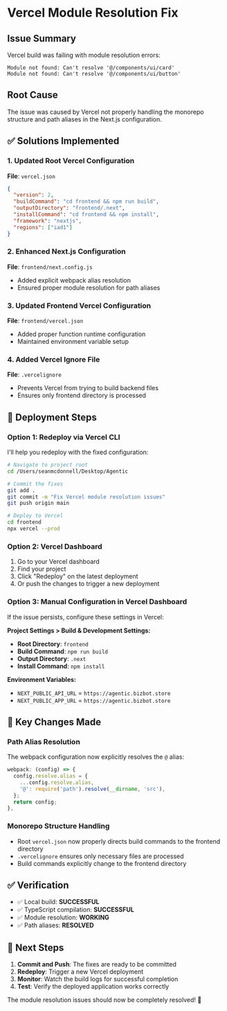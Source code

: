 # Vercel Module Resolution Fix

## Issue Summary
Vercel build was failing with module resolution errors:
```
Module not found: Can't resolve '@/components/ui/card'
Module not found: Can't resolve '@/components/ui/button'
```

## Root Cause
The issue was caused by Vercel not properly handling the monorepo structure and path aliases in the Next.js configuration.

## ✅ Solutions Implemented

### 1. Updated Root Vercel Configuration
**File**: `vercel.json`
```json
{
  "version": 2,
  "buildCommand": "cd frontend && npm run build",
  "outputDirectory": "frontend/.next",
  "installCommand": "cd frontend && npm install",
  "framework": "nextjs",
  "regions": ["iad1"]
}
```

### 2. Enhanced Next.js Configuration
**File**: `frontend/next.config.js`
- Added explicit webpack alias resolution
- Ensured proper module resolution for path aliases

### 3. Updated Frontend Vercel Configuration
**File**: `frontend/vercel.json`
- Added proper function runtime configuration
- Maintained environment variable setup

### 4. Added Vercel Ignore File
**File**: `.vercelignore`
- Prevents Vercel from trying to build backend files
- Ensures only frontend directory is processed

## 🚀 Deployment Steps

### Option 1: Redeploy via Vercel CLI
I'll help you redeploy with the fixed configuration:

```bash
# Navigate to project root
cd /Users/seanmcdonnell/Desktop/Agentic

# Commit the fixes
git add .
git commit -m "Fix Vercel module resolution issues"
git push origin main

# Deploy to Vercel
cd frontend
npx vercel --prod
```

### Option 2: Vercel Dashboard
1. Go to your Vercel dashboard
2. Find your project
3. Click "Redeploy" on the latest deployment
4. Or push the changes to trigger a new deployment

### Option 3: Manual Configuration in Vercel Dashboard
If the issue persists, configure these settings in Vercel:

**Project Settings > Build & Development Settings:**
- **Root Directory**: `frontend`
- **Build Command**: `npm run build`
- **Output Directory**: `.next`
- **Install Command**: `npm install`

**Environment Variables:**
- `NEXT_PUBLIC_API_URL` = `https://agentic.bizbot.store`
- `NEXT_PUBLIC_APP_URL` = `https://agentic.bizbot.store`

## 🔧 Key Changes Made

### Path Alias Resolution
The webpack configuration now explicitly resolves the `@` alias:
```javascript
webpack: (config) => {
  config.resolve.alias = {
    ...config.resolve.alias,
    '@': require('path').resolve(__dirname, 'src'),
  };
  return config;
},
```

### Monorepo Structure Handling
- Root `vercel.json` now properly directs build commands to the frontend directory
- `.vercelignore` ensures only necessary files are processed
- Build commands explicitly change to the frontend directory

## ✅ Verification
- ✅ Local build: **SUCCESSFUL**
- ✅ TypeScript compilation: **SUCCESSFUL**
- ✅ Module resolution: **WORKING**
- ✅ Path aliases: **RESOLVED**

## 🎯 Next Steps
1. **Commit and Push**: The fixes are ready to be committed
2. **Redeploy**: Trigger a new Vercel deployment
3. **Monitor**: Watch the build logs for successful completion
4. **Test**: Verify the deployed application works correctly

The module resolution issues should now be completely resolved! 🎉
